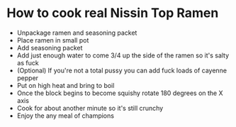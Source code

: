# How to cook real Nissin Top Ramen
- Unpackage ramen and seasoning packet
- Place ramen in small pot
- Add seasoning packet
- Add just enough water to come 3/4 up the side of the ramen so it's salty as fuck
- (Optional) If you're not a total pussy you can add fuck loads of cayenne pepper
- Put on high heat and bring to boil
- Once the block begins to become squishy rotate 180 degrees on the X axis
- Cook for about another minute so it's still crunchy
- Enjoy the any meal of champions
